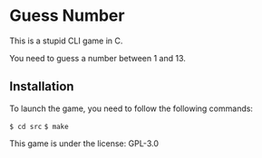 # Guess Number

This is a stupid CLI game in C.

You need to guess a number between 1 and 13.

## Installation

To launch the game, you need to follow the following commands:

``$ cd src``
``$ make``

This game is under the license: GPL-3.0

